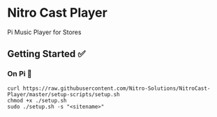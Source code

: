 # Nitro Cast Player

Pi Music Player for Stores

## Getting Started ✅

### On Pi 🥧

```
curl https://raw.githubusercontent.com/Nitro-Solutions/NitroCast-Player/master/setup-scripts/setup.sh
chmod +x ./setup.sh
sudo ./setup.sh -s "<sitename>"
```

